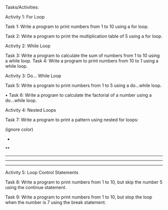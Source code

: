 Tasks/Activities:

Activity 1: For Loop

Task 1: Write a program to print numbers from 1 to 10 using a for loop.

Task 2: Write a program to print the multiplication table of 5 using a for loop.

Activity 2: While Loop

Task 3: Write a program to calculate the sum of numbers from 1 to 10 using a while loop. Task 4: Write a program to print numbers from 10 to 1 using a while loop.

Activity 3: Do... While Loop

Task 5: Write a program to print numbers from 1 to 5 using a do...while loop.

• Task 6: Write a program to calculate the factorial of a number using a do...while loop.

Activity 4: Nested Loops

Task 7: Write a program to print a pattern using nested for loops:

(ignore color)

*
**
***
****
*****

Activity 5: Loop Control Statements

Task 8: Write a program to print numbers from 1 to 10, but skip the number 5 using the continue statement.

Task 9: Write a program to print numbers from 1 to 10, but stop the loop when the number is 7 using the break statement.

